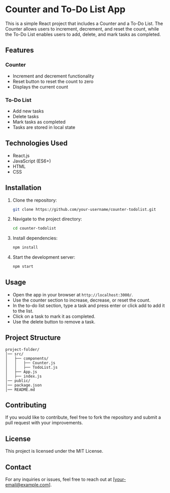 # Counter and To-Do List App

This is a simple React project that includes a Counter and a To-Do List. The Counter allows users to increment, decrement, and reset the count, while the To-Do List enables users to add, delete, and mark tasks as completed.

## Features

### Counter
- Increment and decrement functionality
- Reset button to reset the count to zero
- Displays the current count

### To-Do List
- Add new tasks
- Delete tasks
- Mark tasks as completed
- Tasks are stored in local state

## Technologies Used
- React.js
- JavaScript (ES6+)
- HTML
- CSS

## Installation

1. Clone the repository:
   ```bash
   git clone https://github.com/your-username/counter-todolist.git
   ```
2. Navigate to the project directory:
   ```bash
   cd counter-todolist
   ```
3. Install dependencies:
   ```bash
   npm install
   ```
4. Start the development server:
   ```bash
   npm start
   ```

## Usage
- Open the app in your browser at `http://localhost:3000/`.
- Use the counter section to increase, decrease, or reset the count.
- In the to-do list section, type a task and press enter or click add to add it to the list.
- Click on a task to mark it as completed.
- Use the delete button to remove a task.

## Project Structure
```
project-folder/
│── src/
│   ├── components/
│   │   ├── Counter.js
│   │   ├── TodoList.js
│   ├── App.js
│   ├── index.js
│── public/
│── package.json
│── README.md
```

## Contributing
If you would like to contribute, feel free to fork the repository and submit a pull request with your improvements.

## License
This project is licensed under the MIT License.

## Contact
For any inquiries or issues, feel free to reach out at [your-email@example.com].

